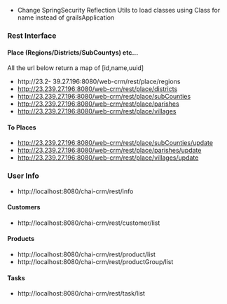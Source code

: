 
* Change SpringSecurity Reflection Utils to load classes using Class for name instead of grailsApplication

### Rest Interface ###
#### Place (Regions/Districts/SubCountys) etc... ####

All the url below return a map of [id,name,uuid]

- http://23.2- 39.27.196:8080/web-crm/rest/place/regions
- http://23.239.27.196:8080/web-crm/rest/place/districts
- http://23.239.27.196:8080/web-crm/rest/place/subCounties
- http://23.239.27.196:8080/web-crm/rest/place/parishes
- http://23.239.27.196:8080/web-crm/rest/place/villages

#### To Places 
- http://23.239.27.196:8080/web-crm/rest/place/subCounties/update
- http://23.239.27.196:8080/web-crm/rest/place/parishes/update
- http://23.239.27.196:8080/web-crm/rest/place/villages/update

### User Info
- http://localhost:8080/chai-crm/rest/info

#### Customers

- http://localhost:8080/chai-crm/rest/customer/list


#### Products
- http://localhost:8080/chai-crm/rest/product/list
- http://localhost:8080/chai-crm/rest/productGroup/list


#### Tasks
- http://localhost:8080/chai-crm/rest/task/list






 





